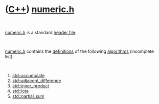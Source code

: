 
 

 

 

 

 

([C++](Cpp.md)) [numeric.h](CppNumericH.md)
=============================================

 

[numeric.h](CppNumericH.md) is a standard [header
file](CppHeaderFile.md).

 

[numeric.h](CppNumericH.md) contains the
[definitions](CppDefinition.md) of the following
[algorithms](CppAlgorithm.md) (incomplete list):

 

1.  [std::accumulate](CppStdAccumulate.md)
2.  [std::adjacent\_difference](CppAdjacent_difference.md)
3.  [std::inner\_product](CppInner_product.md)
4.  [std::iota](CppIota.md)
5.  [std::partial\_sum](CppStdPartial_sum.md)

 

 

 

 

 

 

